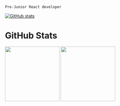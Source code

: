 `Pre-Junior React developer`


[![GitHub stats](https://github-readme-stats.vercel.app/api?username=nokken65&show_icons=true&theme=dark#gh-dark-mode-only)](https://github.com/anuraghazra/github-readme-stats#gh-dark-mode-only)

<h1>GitHub Stats</h1>

<div>
  <img height="180em" src="https://github-readme-stats.vercel.app/api?username=nokken65&layout=compact&show_icons=true&theme=white&hide_border=true&icon_color=2a84ea&bg_color=00000000&text_color=2a84ea" />
  <img height="180em" src="https://github-readme-stats.vercel.app/api/top-langs/?username=nokken65&layout=compact&theme=white&hide_border=true&icon_color=2a84ea&bg_color=00000000&text_color=2a84ea&hide=html,css,scss" />
</div>
